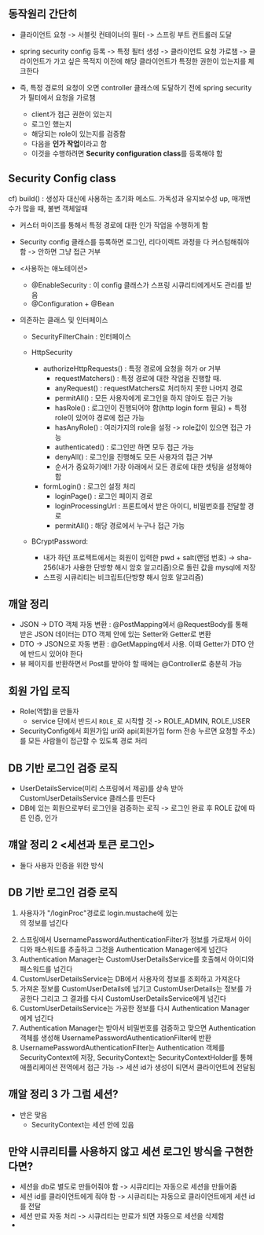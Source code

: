 ## 동작원리 간단히
- 클라이언트 요청 -> 서블릿 컨테이너의 필터 -> 스프링 부트 컨트롤러 도달
- spring security config 등록 -> 특정 필터 생성 -> 클라이언트 요청 가로챔 -> 클라이언트가 가고 싶은 목적지 이전에 해당 클라이언트가 특정한 권한이 있는지를 체크한다

- 즉, 특정 경로의 요청이 오면 controller 클래스에 도달하기 전에 spring security가 필터에서 요청을 가로챔
  - client가 접근 권한이 있는지
  - 로그인 했는지
  - 해당되는 role이 있는지를 검증함
  - 다음을 **인가 작업**이라고 함
  - 이것을 수행하려면 **Security configuration class**를 등록해야 함 

## Security Config class
cf) build() : 생성자 대신에 사용하는 초기화 메소드. 가독성과 유지보수성 up, 매개변수가 많을 때, 불변 객체일때
- 커스터 마이즈를 통해서 특정 경로에 대한 인가 작업을 수행하게 함
- Security config 클래스를 등록하면 로그인, 리다이렉트 과정을 다 커스텀해줘야 함 -> 안하면 그냥 접근 거부 

- <사용하는 애노테이션>
  - @EnableSecurity : 이 config 클래스가 스프링 시큐리티에게서도 관리를 받음
  - @Configuration + @Bean
- 의존하는 클래스 및 인터페이스
  - SecurityFilterChain : 인터페이스
    
  - HttpSecurity
    - authorizeHttpRequests() : 특정 경로에 요청을 허가 or 거부 
      - requestMatchers() : 특정 경로에 대한 작업을 진행할 때. 
      - anyRequest() : requestMatchers로 처리하지 못한 나머지 경로
      - permitAll() : 모든 사용자에게 로그인을 하지 않아도 접근 가능 
      - hasRole() : 로그인이 진행되어야 함(http login form 필요) + 특정 role이 있어야 경로에 접근 가능
      - hasAnyRole() : 여러가지의 role을 설정 -> role값이 있으면 접근 가능
      - authenticated() : 로그인만 하면 모두 접근 가능
      - denyAll() : 로그인을 진행해도 모든 사용자의 접근 거부
      - 순서가 중요하기에!! 가장 아래에서 모든 경로에 대한 셋팅을 설정해야 함
    - formLogin() : 로그인 설정 처리
      - loginPage() : 로그인 페이지 경로
      - loginProcessingUrl : 프론트에서 받은 아이디, 비밀번호를 전달할 경로
      - permitAll() : 해당 경로에서 누구나 접근 가능
  - BCryptPassword:
    - 내가 하던 프로젝트에서는 회원이 입력한 pwd + salt(랜덤 번호) -> sha-256(내가 사용한 단방향 해시 암호 알고리즘)으로 돌린 값을 mysql에 저장
    - 스프링 시큐리티는 비크립트(단방향 해시 암호 알고리즘) 

## 깨알 정리
- JSON -> DTO 객체 자동 변환 : @PostMapping에서 @RequestBody를 통해 받은 JSON 데이터는 DTO 객체 안에 있는 Setter와 Getter로 변환
- DTO -> JSON으로 자동 변환 : @GetMapping에서 사용. 이때 Getter가 DTO 안에 반드시 있어야 한다
- 뷰 페이지를 반환하면서 Post를 받아야 할 때에는 @Controller로 충분히 가능

## 회원 가입 로직
- Role(역할)을 만들자
  - service 단에서 반드시 `ROLE_`로 시작할 것 -> ROLE_ADMIN, ROLE_USER
- SecurityConfig에서 회원가입 uri와 api(회원가입 form 전송 누르면 요청할 주소)를 모든 사람들이 접근할 수 있도록 경로 처리

## DB 기반 로그인 검증 로직
- UserDetailsService(미리 스프링에서 제공)를 상속 받아 CustomUserDetailsService 클래스를 만든다
- DB에 있는 회원으로부터 로그인을 검증하는 로직 -> 로그인 완료 후 ROLE 값에 따른 인증, 인가 


## 꺠알 정리 2 <세션과 토큰 로그인>
- 둘다 사용자 인증을 위한 방식


## DB 기반 로그인 검증 로직
1. 사용자가 "/loginProc"경로로 login.mustache에 있는 <form>의 정보를 넘긴다
2. 스프링에서 UsernamePasswordAuthenticationFilter가 정보를 가로채서 아이디와 패스워드를 추출하고 그것을 Authentication Manager에게 넘긴다
3. Authentication Manager는 CustomUserDetailsService를 호출해서 아이디와 패스워드를 넘긴다
4. CustomUserDetailsService는 DB에서 사용자의 정보를 조회하고 가져온다
5. 가져온 정보를 CustomUserDetails에 넘기고 CustomUserDetails는 정보를 가공한다 그리고 그 결과를 다시 CustomUserDetailsService에게 넘긴다
5. CustomUserDetailsService는 가공한 정보를 다시 Authentication Manager에게 넘긴다
6. Authentication Manager는 받아서 비밀번호를 검증하고 맞으면 Authentication 객체를 생성해 UsernamePasswordAuthenticationFilter에 반환
7. UsernamePasswordAuthenticationFilter는 Authentication 객체를 SecurityContext에 저장, SecurityContext는 SecurityContextHolder를 통해 애플리케이션 전역에서 접근 가능 -> 세션 id가 생성이 되면서 클라이언트에 전달됨 

## 깨알 정리 3 <Security Context>가 그럼 세션? 
- 반은 맞음
  - SecurityContext는 세션 안에 있음
 
## 만약 시큐리티를 사용하지 않고 세션 로그인 방식을 구현한다면?
- 세션을 db로 별도로 만들어줘야 함 -> 시큐리티는 자동으로 세션을 만들어줌
- 세션 id를 클라이언트에게 줘야 함 -> 시큐리티는 자동으로 클라이언트에게 세션 id를 전달
- 세션 만료 자동 처리 -> 시큐리티는 만료가 되면 자동으로 세션을 삭제함
- 
